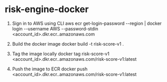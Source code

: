 # risk-engine-docker

1. Sign in to AWS using CLI
aws ecr get-login-password --region <region> | docker login --username AWS --password-stdin <account_id>.dkr.ecr.<region>.amazonaws.com

1. Build the docker image
docker build -t risk-score-v1 . 

2. Tag the image locally
docker tag risk-score-v1 <account_id>.dkr.ecr.<region>.amazonaws.com/risk-score-v1:latest

3. Push the image to ECR
docker push <account_id>.dkr.ecr.<region>.amazonaws.com/risk-score-v1:latest 